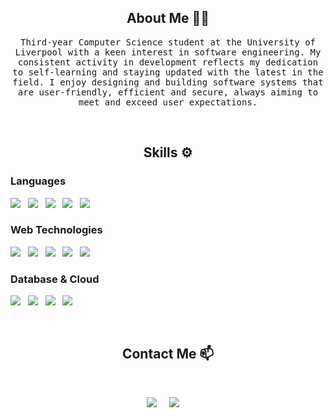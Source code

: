 <h2 align="center"> About Me 👨‍💻</h2>
<p align="center">
  <samp>Third-year Computer Science student at the University of Liverpool with a keen interest in software engineering. My consistent activity in development reflects my dedication to self-learning and staying updated with the latest in the field. I enjoy designing and building software systems that are user-friendly, efficient and secure, always aiming to meet and exceed user expectations.
  </samp>
</p>

<br> 

<h2 align="center">Skills ⚙️</h2>
<h3 align="start">Languages</h3>
<p align="start">
  <img src="https://img.shields.io/badge/java%20-%23ED8B00.svg?&style=for-the-badge&logo=java&logoColor=white" />&nbsp;&nbsp;
  <img src="https://img.shields.io/badge/javascript%20-%23F7DF1E.svg?&style=for-the-badge&logo=javascript&logoColor=black" />&nbsp;&nbsp;
  <img src="https://img.shields.io/badge/typescript%20-%233178C6.svg?&style=for-the-badge&logo=typescript&logoColor=white" />&nbsp;&nbsp;
  <img src="https://img.shields.io/badge/swift%20-%23FA7343.svg?&style=for-the-badge&logo=swift&logoColor=white" />&nbsp;&nbsp;
  <img src="https://img.shields.io/badge/python%20-%233776AB.svg?&style=for-the-badge&logo=python&logoColor=white" />&nbsp;&nbsp;
</p>

<h3 align="start">Web Technologies</h3>
<p align="start">
  <img src="https://img.shields.io/badge/html5%20-%23E34F26.svg?&style=for-the-badge&logo=html5&logoColor=white" />&nbsp;&nbsp;
  <img src="https://img.shields.io/badge/css3%20-%231572B6.svg?&style=for-the-badge&logo=css3&logoColor=white" />&nbsp;&nbsp;
  <img src="https://img.shields.io/badge/react%20-%2300D9FF.svg?&style=for-the-badge&logo=react&logoColor=white" />&nbsp;&nbsp;
  <img src="https://img.shields.io/badge/tailwind-css%20-%231572B6.svg?&style=for-the-badge&logo=tailwind-css&logoColor=white" />&nbsp;&nbsp;
  <img src="https://img.shields.io/badge/next.js%20-%23000000.svg?&style=for-the-badge&logo=next.js&logoColor=white" />&nbsp;&nbsp;
</p>

<h3 align="start">Database & Cloud</h3>
<p align="start">
  <img src="https://img.shields.io/badge/sql%20-%2300f.svg?&style=for-the-badge&logo=sql&logoColor=white" />&nbsp;&nbsp;
  <img src="https://img.shields.io/badge/nosql%20-%2344BB77.svg?&style=for-the-badge&logo=nosql&logoColor=white" />&nbsp;&nbsp;
  <img src="https://img.shields.io/badge/postgresql%20-%23336791.svg?&style=for-the-badge&logo=postgresql&logoColor=white" />&nbsp;&nbsp;
  <img src="https://img.shields.io/badge/aws%20-%23FF9900.svg?&style=for-the-badge&logo=amazon-aws&logoColor=white" />&nbsp;&nbsp;
</p>

<br> 

<h2 align="center">Contact Me 📫</h2>
<br> 
<p align="center">
  <a target="_blank"href="https://www.linkedin.com/in/kieran-hardwick-986b56195/"><img src="https://img.shields.io/badge/linkedin-%230077B5.svg?&style=for-the-badge&logo=linkedin&logoColor=white" /></a>&nbsp;&nbsp;&nbsp;&nbsp;
  <a href="mailto:kieranhardwick260@gmail.com"><img src="https://img.shields.io/badge/gmail-%23D14836.svg?&style=for-the-badge&logo=gmail&logoColor=white" /></a>&nbsp;&nbsp;&nbsp;&nbsp;
</p>
